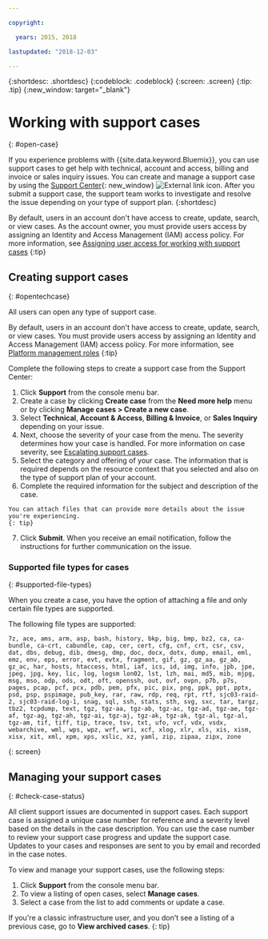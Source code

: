 ```yaml
---

copyright:

  years: 2015, 2018

lastupdated: "2018-12-03"

---
```


{:shortdesc: .shortdesc}
{:codeblock: .codeblock}
{:screen: .screen}
{:tip: .tip}
{:new_window: target="_blank"}

# Working with support cases 
{: #open-case}

If you experience problems with {{site.data.keyword.Bluemix}}, you can use support cases to get help with technical, account and access, billing and invoice or sales inquiry issues. You can create and manage a support case by using the [Support Center](https://dev.console.cloud.ibm.com/unifiedsupport/supportcenter){: new_window} ![External link icon](../icons/launch-glyph.svg "External link icon"). After you submit a support case, the support team works to investigate and resolve the issue depending on your type of support plan.
{:shortdesc}

By default, users in an account don't have access to create, update, search, or view cases. As the account owner, you must provide users access by assigning an Identity and Access Management (IAM) access policy. For more information, see [Assigning user access for working with support cases](/docs/get-support/support_access.html#access)
{:tip}

## Creating support cases
{: #opentechcase}

All users can open any type of support case.

By default, users in an account don't have access to create, update, search, or view cases. You must provide users access by assigning an Identity and Access Management (IAM) access policy. For more information, see [Platform management roles](/docs/iam/users_roles.html#platformrolestable2)
{:tip}

Complete the following steps to create a support case from the Support Center: 

  1. Click **Support** from the console menu bar.
  2. Create a case by clicking **Create case** from the **Need more help** menu or by clicking **Manage cases > Create a new case**.
  3. Select **Technical**, **Account & Access**, **Billing & Invoice**, or **Sales Inquiry** depending on your issue.
  4. Next, choose the severity of your case from the menu. The severity determines how your case is handled. For more information on case severity, see [Escalating support cases](/docs/get-support/quick-case-response.html#escalation).
  5. Select the category and offering of your case. The information that is required depends on the resource context that you selected and also on the type of support plan of your account.
  6. Complete the required information for the subject and description of the case. 
  
    You can attach files that can provide more details about the issue you're experiencing.
    {: tip}
  7. Click **Submit**. When you receive an email notification, follow the instructions for further communication on the issue. 

### Supported file types for cases 
{: #supported-file-types}

When you create a case, you have the option of attaching a file and only certain file types are supported. 

The following file types are supported: 

```
7z, ace, ams, arm, asp, bash, history, bkp, big, bmp, bz2, ca, ca-bundle, ca-crt, cabundle, cap, cer, cert, cfg, cnf, crt, csr, csv, dat, dbs, debug, dib, dmesg, dmp, doc, docx, dotx, dump, email, eml, emz, env, eps, error, evt, evtx, fragment, gif, gz, gz_aa, gz_ab, gz_ac, har, hosts, htaccess, html, iaf, ics, id, img, info, jpb, jpe, jpeg, jpg, key, lic, log, logsm lon02, lst, lzh, mai, md5, mib, mjpg, msg, mso, odp, ods, odt, oft, openssh, out, ovf, ovpn, p7b, p7s, pages, pcap, pcf, pcx, pdb, pem, pfx, pic, pix, png, ppk, ppt, pptx, psd, psp, pspimage, pub_key, rar, raw, rdp, req, rpt, rtf, sjc03-raid-2, sjc03-raid-log-1, snag, sql, ssh, stats, sth, svg, sxc, tar, targz, tbz2, tcpdump, text, tgz, tgz-aa, tgz-ab, tgz-ac, tgz-ad, tgz-ae, tgz-af, tgz-ag, tgz-ah, tgz-ai, tgz-aj, tgz-ak, tgz-ak, tgz-al, tgz-al, tgz-am, tif, tiff, tip, trace, tsv, txt, ufo, vcf, vdx, vsdx, webarchive, wml, wps, wpz, wrf, wri, xcf, xlog, xlr, xls, xis, xism, xisx, xit, xml, xpm, xps, xslic, xz, yaml, zip, zipaa, zipx, zone
```
{: screen}

## Managing your support cases 
{: #check-case-status}

All client support issues are documented in support cases. Each support case is assigned a unique case number for reference and a severity level based on the details in the case description. You can use the case number to review your support case progress and update the support case. Updates to your cases and responses are sent to you by email and recorded in the case notes. 

To view and manage your support cases, use the following steps:

  1. Click **Support** from the console menu bar.
  2. To view a listing of open cases, select **Manage cases**.
  3. Select a case from the list to add comments or update a case. 

If you're a classic infrastructure user, and you don't see a listing of a previous case, go to **View archived cases**. 
{: tip}

